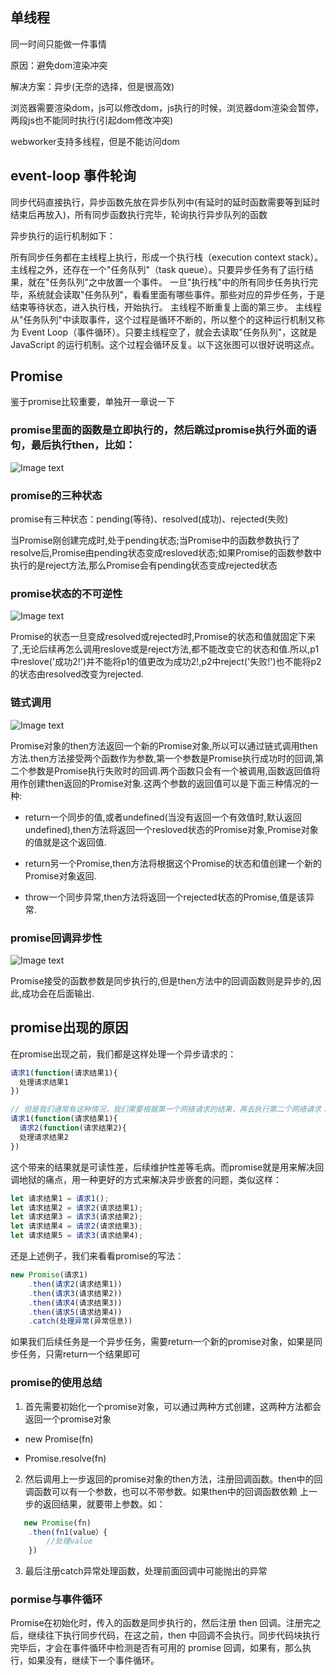 ## 单线程

同一时间只能做一件事情

原因：避免dom渲染冲突

解决方案：异步(无奈的选择，但是很高效)

浏览器需要渲染dom，js可以修改dom，js执行的时候，浏览器dom渲染会暂停，两段js也不能同时执行(引起dom修改冲突)

webworker支持多线程，但是不能访问dom

## event-loop 事件轮询

同步代码直接执行，异步函数先放在异步队列中(有延时的延时函数需要等到延时结束后再放入)，所有同步函数执行完毕，轮询执行异步队列的函数

异步执行的运行机制如下：

所有同步任务都在主线程上执行，形成一个执行栈（execution context stack）。
主线程之外，还存在一个"任务队列"（task queue）。只要异步任务有了运行结果，就在"任务队列"之中放置一个事件。
一旦"执行栈"中的所有同步任务执行完毕，系统就会读取"任务队列"，看看里面有哪些事件。那些对应的异步任务，于是结束等待状态，进入执行栈，开始执行。
主线程不断重复上面的第三步。
主线程从"任务队列"中读取事件，这个过程是循环不断的，所以整个的这种运行机制又称为 Event Loop（事件循环）。只要主线程空了，就会去读取"任务队列"，这就是 JavaScript 的运行机制。这个过程会循环反复。以下这张图可以很好说明这点。

## Promise

鉴于promise比较重要，单独开一章说一下

### promise里面的函数是立即执行的，然后跳过promise执行外面的语句，最后执行then，比如：

![Image text](https://github.com/cwzp990/notes/blob/master/images/promise1.png)

### promise的三种状态

promise有三种状态：pending(等待)、resolved(成功)、rejected(失败)

当Promise刚创建完成时,处于pending状态;当Promise中的函数参数执行了resolve后,Promise由pending状态变成resloved状态;如果Promise的函数参数中执行的是reject方法,那么Promise会有pending状态变成rejected状态

### promise状态的不可逆性

![Image text](https://github.com/cwzp990/notes/blob/master/images/promise2.png)

Promise的状态一旦变成resolved或rejected时,Promise的状态和值就固定下来了,无论后续再怎么调用reslove或是reject方法,都不能改变它的状态和值.所以,p1中reslove('成功2!')并不能将p1的值更改为成功2!,p2中reject('失败!')也不能将p2的状态由resolved改变为rejected.

### 链式调用

![Image text](https://github.com/cwzp990/notes/blob/master/images/promise3.png)

Promise对象的then方法返回一个新的Promise对象,所以可以通过链式调用then方法.then方法接受两个函数作为参数,第一个参数是Promise执行成功时的回调,第二个参数是Promise执行失败时的回调.两个函数只会有一个被调用,函数返回值将用作创建then返回的Promise对象.这两个参数的返回值可以是下面三种情况的一种:

+ return一个同步的值,或者undefined(当没有返回一个有效值时,默认返回undefined),then方法将返回一个resloved状态的Promise对象,Promise对象的值就是这个返回值.

+ return另一个Promise,then方法将根据这个Promise的状态和值创建一个新的Promise对象返回.

+ throw一个同步异常,then方法将返回一个rejected状态的Promise,值是该异常.

### promise回调异步性

![Image text](https://github.com/cwzp990/notes/blob/master/images/promise4.png)

Promise接受的函数参数是同步执行的,但是then方法中的回调函数则是异步的,因此,成功会在后面输出.

## promise出现的原因

在promise出现之前，我们都是这样处理一个异步请求的：

```js
请求1(function(请求结果1){
  处理请求结果1
})

// 但是我们通常有这种情况，我们需要根据第一个网络请求的结果，再去执行第二个网络请求：
请求1(function(请求结果1){
  请求2(function(请求结果2){
  处理请求结果2
})
```

这个带来的结果就是可读性差，后续维护性差等毛病。而promise就是用来解决回调地狱的痛点，用一种更好的方式来解决异步嵌套的问题，类似这样：

```js
let 请求结果1 = 请求1();
let 请求结果2 = 请求2(请求结果1); 
let 请求结果3 = 请求3(请求结果2); 
let 请求结果4 = 请求2(请求结果3); 
let 请求结果5 = 请求3(请求结果4);
```

还是上述例子，我们来看看promise的写法：
```js
new Promise(请求1)
    .then(请求2(请求结果1))
    .then(请求3(请求结果2))
    .then(请求4(请求结果3))
    .then(请求5(请求结果4))
    .catch(处理异常(异常信息))
```

如果我们后续任务是一个异步任务，需要return一个新的promise对象，如果是同步任务，只需return一个结果即可

### promise的使用总结

1. 首先需要初始化一个promise对象，可以通过两种方式创建，这两种方法都会返回一个promise对象

+ new Promise(fn)

+ Promise.resolve(fn)

2. 然后调用上一步返回的promise对象的then方法，注册回调函数。then中的回调函数可以有一个参数，也可以不带参数。如果then中的回调函数依赖
上一步的返回结果，就要带上参数。如：

```js
   new Promise(fn)
    .then(fn1(value）{
        //处理value
    })
```

3. 最后注册catch异常处理函数，处理前面回调中可能抛出的异常

### pormise与事件循环

Promise在初始化时，传入的函数是同步执行的，然后注册 then 回调。注册完之后，继续往下执行同步代码，在这之前，then 中回调不会执行。同步代码块执行完毕后，才会在事件循环中检测是否有可用的 promise 回调，如果有，那么执行，如果没有，继续下一个事件循环。
